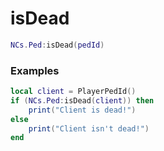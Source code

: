 # isDead

```lua
NCs.Ped:isDead(pedId)
```

### Examples
```lua
local client = PlayerPedId()
if (NCs.Ped:isDead(client)) then
    print("Client is dead!")
else
    print("Client isn't dead!")
end 
```